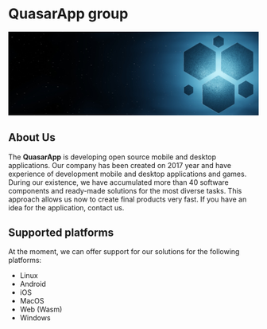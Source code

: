 # QuasarApp group 

![Banner](./banner.jpg)

## About Us 

The **QuasarApp** is developing open source mobile and desktop applications. 
Our company has been created on 2017 year and have experience of development mobile and desktop applications and games.
During our existence, we have accumulated more than 40 software components and ready-made solutions for the most diverse tasks.
This approach allows us now to create final products very fast. If you have an idea for the application, contact us.

## Supported platforms

At the moment, we can offer support for our solutions for the following platforms:

* Linux 
* Android 
* iOS
* MacOS
* Web (Wasm)
* Windows 
